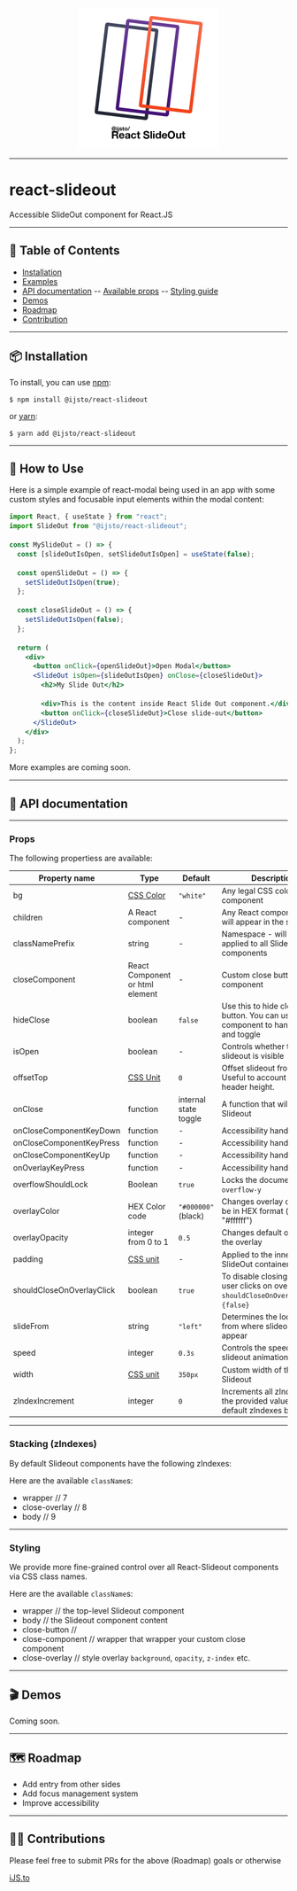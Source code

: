 <p align="center">
  <img width="256" src="https://raw.githubusercontent.com/ijsto/react-slideout/master/assets/img/react-slideout-logo-512.png">
</p>

<hr />

# **react-slideout**

Accessible SlideOut component for React.JS

<hr />

## **📖 Table of Contents**

- [Installation](#-installation)
- [Examples](#-how-to-use)
- [API documentation](#-api-documentation)
  -- [Available props](#props)
  -- [Styling guide](#styling)
- [Demos](#-demos)
- [Roadmap](#%EF%B8%8F-roadmap)
- [Contribution](#%EF%B8%8F-contributions)

<hr />

## **📦 Installation**

To install, you can use [npm](https://npmjs.org/):

    $ npm install @ijsto/react-slideout

or [yarn](https://yarnpkg.com/):

    $ yarn add @ijsto/react-slideout

<hr />

## **🔨 How to Use**

Here is a simple example of react-modal being used in an app with some custom
styles and focusable input elements within the modal content:

```jsx
import React, { useState } from "react";
import SlideOut from "@ijsto/react-slideout";

const MySlideOut = () => {
  const [slideOutIsOpen, setSlideOutIsOpen] = useState(false);

  const openSlideOut = () => {
    setSlideOutIsOpen(true);
  };

  const closeSlideOut = () => {
    setSlideOutIsOpen(false);
  };

  return (
    <div>
      <button onClick={openSlideOut}>Open Modal</button>
      <SlideOut isOpen={slideOutIsOpen} onClose={closeSlideOut}>
        <h2>My Slide Out</h2>

        <div>This is the content inside React Slide Out component.</div>
        <button onClick={closeSlideOut}>Close slide-out</button>
      </SlideOut>
    </div>
  );
};
```

More examples are coming soon.

<hr />

## **📜 API documentation**

<hr/>

### **Props**

The following propertiess are available:

| Property name             | Type                                                               | Default               | Description                                                                             |
| ------------------------- | ------------------------------------------------------------------ | --------------------- | --------------------------------------------------------------------------------------- |
| bg                        | [CSS Color](https://www.w3schools.com/cssref/css_colors_legal.asp) | `"white"`             | Any legal CSS color value component                                                     |
| children                  | A React component                                                  | -                     | Any React component - this will appear in the slideout                                  |
| classNamePrefix           | string                                                             | -                     | Namespace - will be applied to all SlideOut components                                  |
| closeComponent            | React Component or html element                                    | -                     | Custom close button component                                                           |
| hideClose                 | boolean                                                            | `false`               | Use this to hide close button. You can use parent component to handle state and toggle  |
| isOpen                    | boolean                                                            | -                     | Controls whether the slideout is visible                                                |
| offsetTop                 | [CSS Unit](https://www.w3schools.com/cssref/css_units.asp)         | `0`                   | Offset slideout from top. Useful to account for the header height.                      |
| onClose                   | function                                                           | internal state toggle | A function that will close the Slideout                                                 |
| onCloseComponentKeyDown   | function                                                           | -                     | Accessibility handler                                                                   |
| onCloseComponentKeyPress  | function                                                           | -                     | Accessibility handler                                                                   |
| onCloseComponentKeyUp     | function                                                           | -                     | Accessibility handler                                                                   |
| onOverlayKeyPress         | function                                                           | -                     | Accessibility handler                                                                   |
| overflowShouldLock        | Boolean                                                            | `true`                | Locks the document body `overflow-y`                                                    |
| overlayColor              | HEX Color code                                                     | `"#000000"` (black)   | Changes overlay color must be in HEX format (example: "#ffffff")                        |
| overlayOpacity            | integer from 0 to 1                                                | `0.5`                 | Changes default opacity of the overlay                                                  |
| padding                   | [CSS unit](https://www.w3schools.com/cssref/css_units.asp)         | -                     | Applied to the inner SlideOut container                                                 |
| shouldCloseOnOverlayClick | boolean                                                            | `true`                | To disable closing, when user clicks on overlay set `shouldCloseOnOverlayClick={false}` |
| slideFrom                 | string                                                             | `"left"`              | Determines the location from where slideout will appear                                 |
| speed                     | integer                                                            | `0.3s`                | Controls the speed of the slideout animation                                            |
| width                     | [CSS unit](https://www.w3schools.com/cssref/css_units.asp)         | `350px`               | Custom width of the the Slideout                                                        |
| zIndexIncrement           | integer                                                            | `0`                   | Increments all zIndexes by the provided value. See default zIndexes below.              |

<hr/>

### **Stacking (zIndexes)**

By default Slideout components have the following zIndexes:

Here are the available `className`s:

- wrapper // 7
- close-overlay // 8
- body // 9

<hr/>

### **Styling**

We provide more fine-grained control over all React-Slideout components via CSS class names.

Here are the available `className`s:

- wrapper // the top-level Slideout component
- body // the Slideout component content
- close-button //
- close-component // wrapper that wrapper your custom close component
- close-overlay // style overlay `background`, `opacity`, `z-index` etc.

<hr />

## **🎬 Demos**

Coming soon.

<hr />

## **🗺️ Roadmap**

- Add entry from other sides
- Add focus management system
- Improve accessibility

<hr />

## **🙆‍♂️ Contributions**

Please feel free to submit PRs for the above (Roadmap) goals or otherwise

[iJS.to](https://ijs.to)
